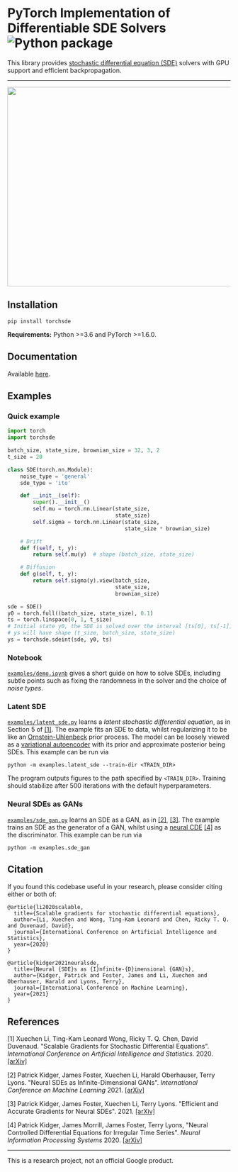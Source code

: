 # PyTorch Implementation of Differentiable SDE Solvers ![Python package](https://github.com/google-research/torchsde/workflows/Python%20package/badge.svg?branch=dev)
This library provides [stochastic differential equation (SDE)](https://en.wikipedia.org/wiki/Stochastic_differential_equation) solvers with GPU support and efficient backpropagation.

---
<p align="center">
  <img width="600" height="450" src="./assets/latent_sde.gif">
</p>

## Installation
```shell script
pip install torchsde
```

**Requirements:** Python >=3.6 and PyTorch >=1.6.0.

## Documentation
Available [here](./DOCUMENTATION.md).

## Examples
### Quick example
```python
import torch
import torchsde

batch_size, state_size, brownian_size = 32, 3, 2
t_size = 20

class SDE(torch.nn.Module):
    noise_type = 'general'
    sde_type = 'ito'

    def __init__(self):
        super().__init__()
        self.mu = torch.nn.Linear(state_size, 
                                  state_size)
        self.sigma = torch.nn.Linear(state_size, 
                                     state_size * brownian_size)

    # Drift
    def f(self, t, y):
        return self.mu(y)  # shape (batch_size, state_size)

    # Diffusion
    def g(self, t, y):
        return self.sigma(y).view(batch_size, 
                                  state_size, 
                                  brownian_size)

sde = SDE()
y0 = torch.full((batch_size, state_size), 0.1)
ts = torch.linspace(0, 1, t_size)
# Initial state y0, the SDE is solved over the interval [ts[0], ts[-1]].
# ys will have shape (t_size, batch_size, state_size)
ys = torchsde.sdeint(sde, y0, ts)
```

### Notebook

[`examples/demo.ipynb`](examples/demo.ipynb) gives a short guide on how to solve SDEs, including subtle points such as fixing the randomness in the solver and the choice of *noise types*.

### Latent SDE

[`examples/latent_sde.py`](examples/latent_sde.py) learns a *latent stochastic differential equation*, as in Section 5 of [\[1\]](https://arxiv.org/pdf/2001.01328.pdf).
The example fits an SDE to data, whilst regularizing it to be like an [Ornstein-Uhlenbeck](https://en.wikipedia.org/wiki/Ornstein%E2%80%93Uhlenbeck_process) prior process.
The model can be loosely viewed as a [variational autoencoder](https://en.wikipedia.org/wiki/Autoencoder#Variational_autoencoder_(VAE)) with its prior and approximate posterior being SDEs. This example can be run via
```shell script
python -m examples.latent_sde --train-dir <TRAIN_DIR>
```
The program outputs figures to the path specified by `<TRAIN_DIR>`.
Training should stabilize after 500 iterations with the default hyperparameters.

### Neural SDEs as GANs
[`examples/sde_gan.py`](examples/sde_gan.py) learns an SDE as a GAN, as in [\[2\]](https://arxiv.org/abs/2102.03657), [\[3\]](https://arxiv.org/abs/2105.13493). The example trains an SDE as the generator of a GAN, whilst using a [neural CDE](https://github.com/patrick-kidger/NeuralCDE) [\[4\]](https://arxiv.org/abs/2005.08926) as the discriminator. This example can be run via

```shell script
python -m examples.sde_gan
```

## Citation

If you found this codebase useful in your research, please consider citing either or both of:

```
@article{li2020scalable,
  title={Scalable gradients for stochastic differential equations},
  author={Li, Xuechen and Wong, Ting-Kam Leonard and Chen, Ricky T. Q. and Duvenaud, David},
  journal={International Conference on Artificial Intelligence and Statistics},
  year={2020}
}
```

```
@article{kidger2021neuralsde,
  title={Neural {SDE}s as {I}nfinite-{D}imensional {GAN}s},
  author={Kidger, Patrick and Foster, James and Li, Xuechen and Oberhauser, Harald and Lyons, Terry},
  journal={International Conference on Machine Learning},
  year={2021}
}
```

## References

\[1\] Xuechen Li, Ting-Kam Leonard Wong, Ricky T. Q. Chen, David Duvenaud. "Scalable Gradients for Stochastic Differential Equations". *International Conference on Artificial Intelligence and Statistics.* 2020. [[arXiv]](https://arxiv.org/pdf/2001.01328.pdf)

\[2\] Patrick Kidger, James Foster, Xuechen Li, Harald Oberhauser, Terry Lyons. "Neural SDEs as Infinite-Dimensional GANs". *International Conference on Machine Learning* 2021. [[arXiv]](https://arxiv.org/abs/2102.03657)

\[3\] Patrick Kidger, James Foster, Xuechen Li, Terry Lyons. "Efficient and Accurate Gradients for Neural SDEs". 2021. [[arXiv]](https://arxiv.org/abs/2105.13493)

\[4\] Patrick Kidger, James Morrill, James Foster, Terry Lyons, "Neural Controlled Differential Equations for Irregular Time Series". *Neural Information Processing Systems* 2020. [[arXiv]](https://arxiv.org/abs/2005.08926)

---
This is a research project, not an official Google product. 
